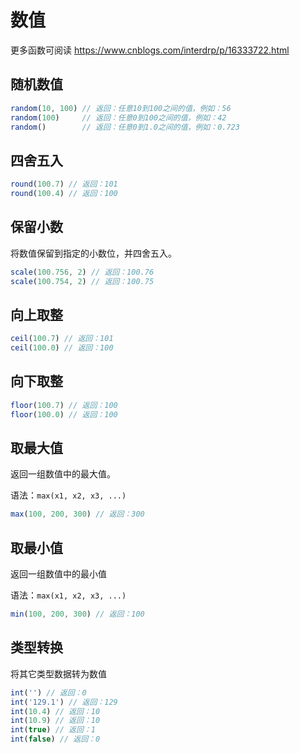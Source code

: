 # 数值

更多函数可阅读 https://www.cnblogs.com/interdrp/p/16333722.html

## 随机数值

```javascript
random(10, 100) // 返回：任意10到100之间的值，例如：56
random(100)     // 返回：任意0到100之间的值，例如：42
random()        // 返回：任意0到1.0之间的值，例如：0.723
```

## 四舍五入

```javascript
round(100.7) // 返回：101
round(100.4) // 返回：100
```

## 保留小数

将数值保留到指定的小数位，并四舍五入。

```javascript
scale(100.756, 2) // 返回：100.76
scale(100.754, 2) // 返回：100.75
```

## 向上取整

```javascript
ceil(100.7) // 返回：101
ceil(100.0) // 返回：100
```

## 向下取整

```javascript
floor(100.7) // 返回：100
floor(100.0) // 返回：100
```

## 取最大值

返回一组数值中的最大值。

语法：`max(x1, x2, x3, ...)`

```javascript
max(100, 200, 300) // 返回：300
```

## 取最小值

返回一组数值中的最小值

语法：`max(x1, x2, x3, ...)`

```javascript
min(100, 200, 300) // 返回：100
```

## 类型转换

将其它类型数据转为数值

```javascript
int('') // 返回：0
int('129.1') // 返回：129
int(10.4) // 返回：10
int(10.9) // 返回：10
int(true) // 返回：1
int(false) // 返回：0
```
